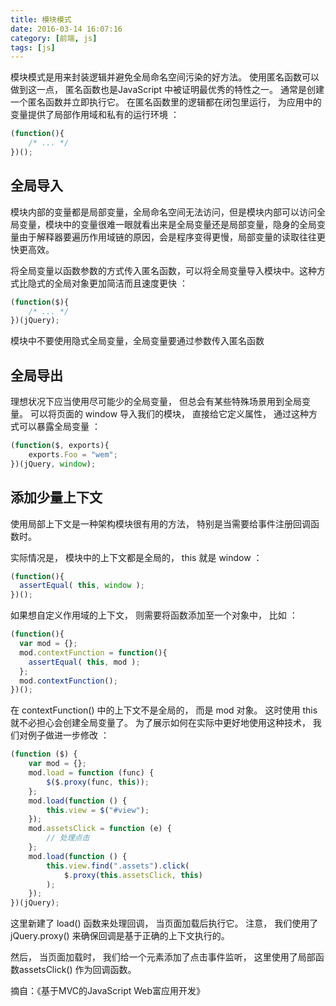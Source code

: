 ```yaml
---
title: 模块模式
date: 2016-03-14 16:07:16
category: [前端, js]
tags: [js]
---
```

模块模式是用来封装逻辑并避免全局命名空间污染的好方法。 使用匿名函数可以做到这一点， 匿名函数也是JavaScript 中被证明最优秀的特性之一。 通常是创建一个匿名函数并立即执行它。 在匿名函数里的逻辑都在闭包里运行， 为应用中的变量提供了局部作用域和私有的运行环境 ：
```javascript
(function(){
    /* ... */
})();
```
## 全局导入
模块内部的变量都是局部变量，全局命名空间无法访问，但是模块内部可以访问全局变量，模块中的变量很难一眼就看出来是全局变量还是局部变量，隐身的全局变量由于解释器要遍历作用域链的原因，会是程序变得更慢，局部变量的读取往往更快更高效。

将全局变量以函数参数的方式传入匿名函数，可以将全局变量导入模块中。这种方式比隐式的全局对象更加简洁而且速度更快 ：
```javascript
(function($){
    /* ... */
})(jQuery);
```
模块中不要使用隐式全局变量，全局变量要通过参数传入匿名函数

## 全局导出
理想状况下应当使用尽可能少的全局变量， 但总会有某些特殊场景用到全局变量。 可以将页面的 window 导入我们的模块， 直接给它定义属性， 通过这种方式可以暴露全局变量 ：
```javascript
(function($, exports){
    exports.Foo = "wem";
})(jQuery, window);
```

## 添加少量上下文
使用局部上下文是一种架构模块很有用的方法， 特别是当需要给事件注册回调函数时。

实际情况是， 模块中的上下文都是全局的， this 就是 window ：
```javascript
(function(){
  assertEqual( this, window );
})();
```
如果想自定义作用域的上下文， 则需要将函数添加至一个对象中， 比如 ：
```javascript
(function(){
  var mod = {};
  mod.contextFunction = function(){
    assertEqual( this, mod );
  };
  mod.contextFunction();
})();  
```
在 contextFunction() 中的上下文不是全局的， 而是 mod 对象。 这时使用 this 就不必担心会创建全局变量了。 为了展示如何在实际中更好地使用这种技术， 我们对例子做进一步修改 ：
```javascript
(function ($) {
    var mod = {};
    mod.load = function (func) {
        $($.proxy(func, this));
    };
    mod.load(function () {
        this.view = $("#view");
    });
    mod.assetsClick = function (e) {
        // 处理点击
    };
    mod.load(function () {
        this.view.find(".assets").click(
            $.proxy(this.assetsClick, this)
        );
    });
})(jQuery);
```
这里新建了 load() 函数来处理回调， 当页面加载后执行它。 注意， 我们使用了 jQuery.proxy() 来确保回调是基于正确的上下文执行的。

然后， 当页面加载时， 我们给一个元素添加了点击事件监听， 这里使用了局部函数assetsClick() 作为回调函数。

摘自：《基于MVC的JavaScript Web富应用开发》
